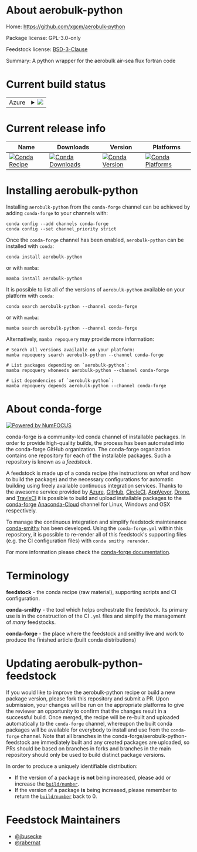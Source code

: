 About aerobulk-python
=====================

Home: https://github.com/xgcm/aerobulk-python

Package license: GPL-3.0-only

Feedstock license: [BSD-3-Clause](https://github.com/conda-forge/aerobulk-python-feedstock/blob/main/LICENSE.txt)

Summary: A python wrapper for the aerobulk air-sea flux fortran code

Current build status
====================


<table>
    
  <tr>
    <td>Azure</td>
    <td>
      <details>
        <summary>
          <a href="https://dev.azure.com/conda-forge/feedstock-builds/_build/latest?definitionId=15990&branchName=main">
            <img src="https://dev.azure.com/conda-forge/feedstock-builds/_apis/build/status/aerobulk-python-feedstock?branchName=main">
          </a>
        </summary>
        <table>
          <thead><tr><th>Variant</th><th>Status</th></tr></thead>
          <tbody><tr>
              <td>linux_64_numpy1.19python3.8.____73_pypy</td>
              <td>
                <a href="https://dev.azure.com/conda-forge/feedstock-builds/_build/latest?definitionId=15990&branchName=main">
                  <img src="https://dev.azure.com/conda-forge/feedstock-builds/_apis/build/status/aerobulk-python-feedstock?branchName=main&jobName=linux&configuration=linux_64_numpy1.19python3.8.____73_pypy" alt="variant">
                </a>
              </td>
            </tr><tr>
              <td>linux_64_numpy1.19python3.8.____cpython</td>
              <td>
                <a href="https://dev.azure.com/conda-forge/feedstock-builds/_build/latest?definitionId=15990&branchName=main">
                  <img src="https://dev.azure.com/conda-forge/feedstock-builds/_apis/build/status/aerobulk-python-feedstock?branchName=main&jobName=linux&configuration=linux_64_numpy1.19python3.8.____cpython" alt="variant">
                </a>
              </td>
            </tr><tr>
              <td>linux_64_numpy1.19python3.9.____73_pypy</td>
              <td>
                <a href="https://dev.azure.com/conda-forge/feedstock-builds/_build/latest?definitionId=15990&branchName=main">
                  <img src="https://dev.azure.com/conda-forge/feedstock-builds/_apis/build/status/aerobulk-python-feedstock?branchName=main&jobName=linux&configuration=linux_64_numpy1.19python3.9.____73_pypy" alt="variant">
                </a>
              </td>
            </tr><tr>
              <td>linux_64_numpy1.19python3.9.____cpython</td>
              <td>
                <a href="https://dev.azure.com/conda-forge/feedstock-builds/_build/latest?definitionId=15990&branchName=main">
                  <img src="https://dev.azure.com/conda-forge/feedstock-builds/_apis/build/status/aerobulk-python-feedstock?branchName=main&jobName=linux&configuration=linux_64_numpy1.19python3.9.____cpython" alt="variant">
                </a>
              </td>
            </tr><tr>
              <td>linux_64_numpy1.21python3.10.____cpython</td>
              <td>
                <a href="https://dev.azure.com/conda-forge/feedstock-builds/_build/latest?definitionId=15990&branchName=main">
                  <img src="https://dev.azure.com/conda-forge/feedstock-builds/_apis/build/status/aerobulk-python-feedstock?branchName=main&jobName=linux&configuration=linux_64_numpy1.21python3.10.____cpython" alt="variant">
                </a>
              </td>
            </tr><tr>
              <td>osx_64_numpy1.19python3.8.____73_pypy</td>
              <td>
                <a href="https://dev.azure.com/conda-forge/feedstock-builds/_build/latest?definitionId=15990&branchName=main">
                  <img src="https://dev.azure.com/conda-forge/feedstock-builds/_apis/build/status/aerobulk-python-feedstock?branchName=main&jobName=osx&configuration=osx_64_numpy1.19python3.8.____73_pypy" alt="variant">
                </a>
              </td>
            </tr><tr>
              <td>osx_64_numpy1.19python3.8.____cpython</td>
              <td>
                <a href="https://dev.azure.com/conda-forge/feedstock-builds/_build/latest?definitionId=15990&branchName=main">
                  <img src="https://dev.azure.com/conda-forge/feedstock-builds/_apis/build/status/aerobulk-python-feedstock?branchName=main&jobName=osx&configuration=osx_64_numpy1.19python3.8.____cpython" alt="variant">
                </a>
              </td>
            </tr><tr>
              <td>osx_64_numpy1.19python3.9.____73_pypy</td>
              <td>
                <a href="https://dev.azure.com/conda-forge/feedstock-builds/_build/latest?definitionId=15990&branchName=main">
                  <img src="https://dev.azure.com/conda-forge/feedstock-builds/_apis/build/status/aerobulk-python-feedstock?branchName=main&jobName=osx&configuration=osx_64_numpy1.19python3.9.____73_pypy" alt="variant">
                </a>
              </td>
            </tr><tr>
              <td>osx_64_numpy1.19python3.9.____cpython</td>
              <td>
                <a href="https://dev.azure.com/conda-forge/feedstock-builds/_build/latest?definitionId=15990&branchName=main">
                  <img src="https://dev.azure.com/conda-forge/feedstock-builds/_apis/build/status/aerobulk-python-feedstock?branchName=main&jobName=osx&configuration=osx_64_numpy1.19python3.9.____cpython" alt="variant">
                </a>
              </td>
            </tr><tr>
              <td>osx_64_numpy1.21python3.10.____cpython</td>
              <td>
                <a href="https://dev.azure.com/conda-forge/feedstock-builds/_build/latest?definitionId=15990&branchName=main">
                  <img src="https://dev.azure.com/conda-forge/feedstock-builds/_apis/build/status/aerobulk-python-feedstock?branchName=main&jobName=osx&configuration=osx_64_numpy1.21python3.10.____cpython" alt="variant">
                </a>
              </td>
            </tr>
          </tbody>
        </table>
      </details>
    </td>
  </tr>
</table>

Current release info
====================

| Name | Downloads | Version | Platforms |
| --- | --- | --- | --- |
| [![Conda Recipe](https://img.shields.io/badge/recipe-aerobulk--python-green.svg)](https://anaconda.org/conda-forge/aerobulk-python) | [![Conda Downloads](https://img.shields.io/conda/dn/conda-forge/aerobulk-python.svg)](https://anaconda.org/conda-forge/aerobulk-python) | [![Conda Version](https://img.shields.io/conda/vn/conda-forge/aerobulk-python.svg)](https://anaconda.org/conda-forge/aerobulk-python) | [![Conda Platforms](https://img.shields.io/conda/pn/conda-forge/aerobulk-python.svg)](https://anaconda.org/conda-forge/aerobulk-python) |

Installing aerobulk-python
==========================

Installing `aerobulk-python` from the `conda-forge` channel can be achieved by adding `conda-forge` to your channels with:

```
conda config --add channels conda-forge
conda config --set channel_priority strict
```

Once the `conda-forge` channel has been enabled, `aerobulk-python` can be installed with `conda`:

```
conda install aerobulk-python
```

or with `mamba`:

```
mamba install aerobulk-python
```

It is possible to list all of the versions of `aerobulk-python` available on your platform with `conda`:

```
conda search aerobulk-python --channel conda-forge
```

or with `mamba`:

```
mamba search aerobulk-python --channel conda-forge
```

Alternatively, `mamba repoquery` may provide more information:

```
# Search all versions available on your platform:
mamba repoquery search aerobulk-python --channel conda-forge

# List packages depending on `aerobulk-python`:
mamba repoquery whoneeds aerobulk-python --channel conda-forge

# List dependencies of `aerobulk-python`:
mamba repoquery depends aerobulk-python --channel conda-forge
```


About conda-forge
=================

[![Powered by
NumFOCUS](https://img.shields.io/badge/powered%20by-NumFOCUS-orange.svg?style=flat&colorA=E1523D&colorB=007D8A)](https://numfocus.org)

conda-forge is a community-led conda channel of installable packages.
In order to provide high-quality builds, the process has been automated into the
conda-forge GitHub organization. The conda-forge organization contains one repository
for each of the installable packages. Such a repository is known as a *feedstock*.

A feedstock is made up of a conda recipe (the instructions on what and how to build
the package) and the necessary configurations for automatic building using freely
available continuous integration services. Thanks to the awesome service provided by
[Azure](https://azure.microsoft.com/en-us/services/devops/), [GitHub](https://github.com/),
[CircleCI](https://circleci.com/), [AppVeyor](https://www.appveyor.com/),
[Drone](https://cloud.drone.io/welcome), and [TravisCI](https://travis-ci.com/)
it is possible to build and upload installable packages to the
[conda-forge](https://anaconda.org/conda-forge) [Anaconda-Cloud](https://anaconda.org/)
channel for Linux, Windows and OSX respectively.

To manage the continuous integration and simplify feedstock maintenance
[conda-smithy](https://github.com/conda-forge/conda-smithy) has been developed.
Using the ``conda-forge.yml`` within this repository, it is possible to re-render all of
this feedstock's supporting files (e.g. the CI configuration files) with ``conda smithy rerender``.

For more information please check the [conda-forge documentation](https://conda-forge.org/docs/).

Terminology
===========

**feedstock** - the conda recipe (raw material), supporting scripts and CI configuration.

**conda-smithy** - the tool which helps orchestrate the feedstock.
                   Its primary use is in the construction of the CI ``.yml`` files
                   and simplify the management of *many* feedstocks.

**conda-forge** - the place where the feedstock and smithy live and work to
                  produce the finished article (built conda distributions)


Updating aerobulk-python-feedstock
==================================

If you would like to improve the aerobulk-python recipe or build a new
package version, please fork this repository and submit a PR. Upon submission,
your changes will be run on the appropriate platforms to give the reviewer an
opportunity to confirm that the changes result in a successful build. Once
merged, the recipe will be re-built and uploaded automatically to the
`conda-forge` channel, whereupon the built conda packages will be available for
everybody to install and use from the `conda-forge` channel.
Note that all branches in the conda-forge/aerobulk-python-feedstock are
immediately built and any created packages are uploaded, so PRs should be based
on branches in forks and branches in the main repository should only be used to
build distinct package versions.

In order to produce a uniquely identifiable distribution:
 * If the version of a package **is not** being increased, please add or increase
   the [``build/number``](https://docs.conda.io/projects/conda-build/en/latest/resources/define-metadata.html#build-number-and-string).
 * If the version of a package **is** being increased, please remember to return
   the [``build/number``](https://docs.conda.io/projects/conda-build/en/latest/resources/define-metadata.html#build-number-and-string)
   back to 0.

Feedstock Maintainers
=====================

* [@jbusecke](https://github.com/jbusecke/)
* [@rabernat](https://github.com/rabernat/)

